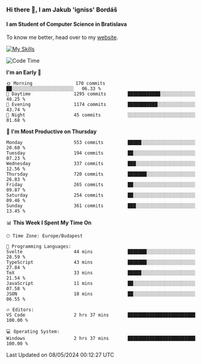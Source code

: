 ### Hi there 👋, I am Jakub 'igniss' Bordáš

#### I am Student of Computer Science in Bratislava
To know me better, head over to my [website](https://bordas.sk).

[![My Skills](https://skillicons.dev/icons?i=js,html,css,figma,svelte,java,kotlin,python,postgresql,typescript,nest,nodejs)](https://bordas.sk)


<!--START_SECTION:waka-->
![Code Time](http://img.shields.io/badge/Code%20Time-1%2C479%20hrs%2028%20mins-blue)

**I'm an Early 🐤** 

```text
🌞 Morning                170 commits         ██░░░░░░░░░░░░░░░░░░░░░░░   06.33 % 
🌆 Daytime                1295 commits        ████████████░░░░░░░░░░░░░   48.25 % 
🌃 Evening                1174 commits        ███████████░░░░░░░░░░░░░░   43.74 % 
🌙 Night                  45 commits          ░░░░░░░░░░░░░░░░░░░░░░░░░   01.68 % 
```
📅 **I'm Most Productive on Thursday** 

```text
Monday                   553 commits         █████░░░░░░░░░░░░░░░░░░░░   20.60 % 
Tuesday                  194 commits         ██░░░░░░░░░░░░░░░░░░░░░░░   07.23 % 
Wednesday                337 commits         ███░░░░░░░░░░░░░░░░░░░░░░   12.56 % 
Thursday                 720 commits         ███████░░░░░░░░░░░░░░░░░░   26.83 % 
Friday                   265 commits         ██░░░░░░░░░░░░░░░░░░░░░░░   09.87 % 
Saturday                 254 commits         ██░░░░░░░░░░░░░░░░░░░░░░░   09.46 % 
Sunday                   361 commits         ███░░░░░░░░░░░░░░░░░░░░░░   13.45 % 
```


📊 **This Week I Spent My Time On** 

```text
🕑︎ Time Zone: Europe/Budapest

💬 Programming Languages: 
Svelte                   44 mins             ███████░░░░░░░░░░░░░░░░░░   28.59 % 
TypeScript               43 mins             ███████░░░░░░░░░░░░░░░░░░   27.84 % 
TeX                      33 mins             █████░░░░░░░░░░░░░░░░░░░░   21.54 % 
JavaScript               11 mins             ██░░░░░░░░░░░░░░░░░░░░░░░   07.58 % 
JSON                     10 mins             ██░░░░░░░░░░░░░░░░░░░░░░░   06.55 % 

🔥 Editors: 
VS Code                  2 hrs 37 mins       █████████████████████████   100.00 % 

💻 Operating System: 
Windows                  2 hrs 37 mins       █████████████████████████   100.00 % 
```


 Last Updated on 08/05/2024 00:12:27 UTC
<!--END_SECTION:waka-->
